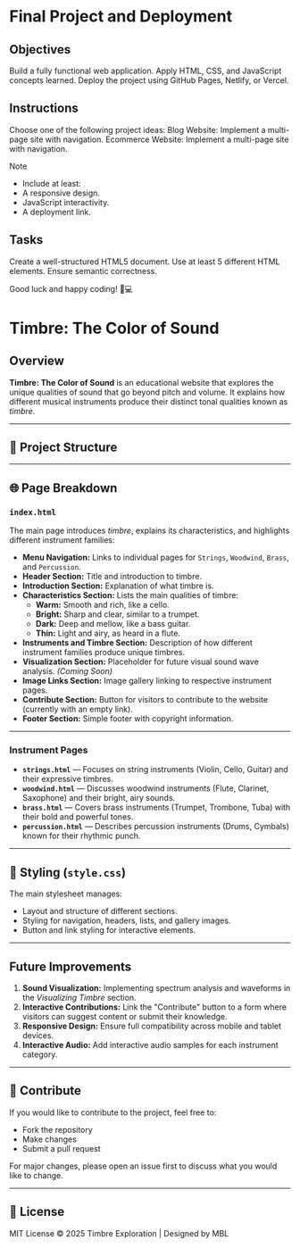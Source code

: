 # Final Project and Deployment

## Objectives
Build a fully functional web application.
Apply HTML, CSS, and JavaScript concepts learned.
Deploy the project using GitHub Pages, Netlify, or Vercel.

## Instructions
Choose one of the following project ideas:
Blog Website: Implement a multi-page site with navigation.
Ecommerce Website: Implement a multi-page site with navigation.

>[!NOTE]
> - Include at least:
> - A responsive design.
> - JavaScript interactivity.
> - A deployment link.

## Tasks

Create a well-structured HTML5 document.
Use at least 5 different HTML elements.
Ensure semantic correctness.

Good luck and happy coding! 🚀💻


# Timbre: The Color of Sound

## Overview
**Timbre: The Color of Sound** is an educational website that explores the unique qualities of sound that go beyond pitch and volume. It explains how different musical instruments produce their distinct tonal qualities known as *timbre*.

---

## 📁 Project Structure



---

## 🌐 Page Breakdown
### `index.html`
The main page introduces *timbre*, explains its characteristics, and highlights different instrument families:

- **Menu Navigation:** Links to individual pages for `Strings`, `Woodwind`, `Brass`, and `Percussion`.
- **Header Section:** Title and introduction to timbre.
- **Introduction Section:** Explanation of what timbre is.
- **Characteristics Section:** Lists the main qualities of timbre:
  - **Warm:** Smooth and rich, like a cello.
  - **Bright:** Sharp and clear, similar to a trumpet.
  - **Dark:** Deep and mellow, like a bass guitar.
  - **Thin:** Light and airy, as heard in a flute.
- **Instruments and Timbre Section:** Description of how different instrument families produce unique timbres.
- **Visualization Section:** Placeholder for future visual sound wave analysis. *(Coming Soon)*
- **Image Links Section:** Image gallery linking to respective instrument pages.
- **Contribute Section:** Button for visitors to contribute to the website (currently with an empty link).
- **Footer Section:** Simple footer with copyright information.

---

### Instrument Pages
- **`strings.html`** — Focuses on string instruments (Violin, Cello, Guitar) and their expressive timbres.
- **`woodwind.html`** — Discusses woodwind instruments (Flute, Clarinet, Saxophone) and their bright, airy sounds.
- **`brass.html`** — Covers brass instruments (Trumpet, Trombone, Tuba) with their bold and powerful tones.
- **`percussion.html`** — Describes percussion instruments (Drums, Cymbals) known for their rhythmic punch.

---

## 🎨 Styling (`style.css`)
The main stylesheet manages:
- Layout and structure of different sections.
- Styling for navigation, headers, lists, and gallery images.
- Button and link styling for interactive elements.

---

##  Future Improvements
1. **Sound Visualization:** Implementing spectrum analysis and waveforms in the *Visualizing Timbre* section.
2. **Interactive Contributions:** Link the "Contribute" button to a form where visitors can suggest content or submit their knowledge.
3. **Responsive Design:** Ensure full compatibility across mobile and tablet devices.
4. **Interactive Audio:** Add interactive audio samples for each instrument category.

---

## 👥 Contribute
If you would like to contribute to the project, feel free to:
- Fork the repository
- Make changes
- Submit a pull request

For major changes, please open an issue first to discuss what you would like to change.

---

## 📄 License
MIT License © 2025 Timbre Exploration | Designed by MBL

